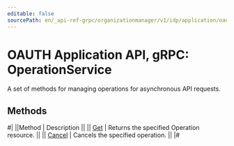 ```yaml
---
editable: false
sourcePath: en/_api-ref-grpc/organizationmanager/v1/idp/application/oauth/api-ref/grpc/Operation/index.md
---
```


# OAUTH Application API, gRPC: OperationService

A set of methods for managing operations for asynchronous API requests.

## Methods

#|
||Method | Description ||
|| [Get](get.md) | Returns the specified Operation resource. ||
|| [Cancel](cancel.md) | Cancels the specified operation. ||
|#